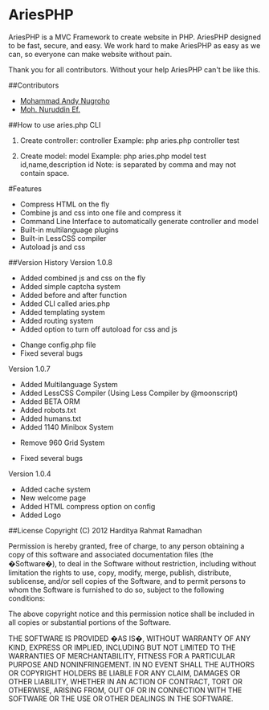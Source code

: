 AriesPHP
========

AriesPHP is a MVC Framework to create website in PHP.
AriesPHP designed to be fast, secure, and easy. We work hard to make
AriesPHP as easy as we can, so everyone can make website without pain.

Thank you for all contributors. Without your help AriesPHP can't be like this.

##Contributors
- [Mohammad Andy Nugroho](https://twitter.com/androvnugros)
- [Moh. Nuruddin Ef.](https://twitter.com/uudshan)

##How to use aries.php CLI
1. Create controller:
controller <name>
Example: php aries.php controller test

2. Create model:
model <table-name> <field-list> <primary-key>
Example: php aries.php model test id,name,description id
Note: <field-list> is separated by comma and may not contain space.

#Features
- Compress HTML on the fly
- Combine js and css into one file and compress it
- Command Line Interface to automatically generate controller and model
- Built-in multilanguage plugins
- Built-in LessCSS compiler
- Autoload js and css

##Version History
Version 1.0.8
+ Added combined js and css on the fly
+ Added simple captcha system
+ Added before and after function
+ Added CLI called aries.php
+ Added templating system
+ Added routing system
+ Added option to turn off autoload for css and js
* Change config.php file
* Fixed several bugs

Version 1.0.7
+ Added Multilanguage System
+ Added LessCSS Compiler (Using Less Compiler by @moonscript)
+ Added BETA ORM
+ Added robots.txt
+ Added humans.txt
+ Added 1140 Minibox System
- Remove 960 Grid System
* Fixed several bugs

Version 1.0.4
+ Added cache system
+ New welcome page
+ Added HTML compress option on config
+ Added Logo

##License
Copyright (C) 2012 Harditya Rahmat Ramadhan

Permission is hereby granted, free of charge, to any person obtaining a copy of this software and associated documentation files (the �Software�), to deal in the Software without restriction, including without limitation the rights to use, copy, modify, merge, publish, distribute, sublicense, and/or sell copies of the Software, and to permit persons to whom the Software is furnished to do so, subject to the following conditions:

The above copyright notice and this permission notice shall be included in all copies or substantial portions of the Software.

THE SOFTWARE IS PROVIDED �AS IS�, WITHOUT WARRANTY OF ANY KIND, EXPRESS OR IMPLIED, INCLUDING BUT NOT LIMITED TO THE WARRANTIES OF MERCHANTABILITY, FITNESS FOR A PARTICULAR PURPOSE AND NONINFRINGEMENT. IN NO EVENT SHALL THE AUTHORS OR COPYRIGHT HOLDERS BE LIABLE FOR ANY CLAIM, DAMAGES OR OTHER LIABILITY, WHETHER IN AN ACTION OF CONTRACT, TORT OR OTHERWISE, ARISING FROM, OUT OF OR IN CONNECTION WITH THE SOFTWARE OR THE USE OR OTHER DEALINGS IN THE SOFTWARE.